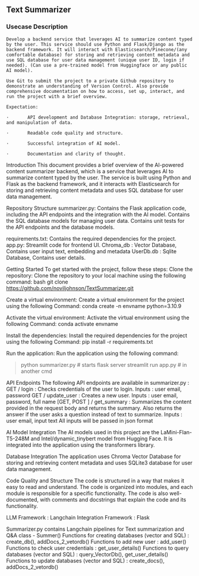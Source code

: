 ## Text Summarizer

### Usecase Description
    Develop a backend service that leverages AI to summarize content typed by the user. This service should use Python and Flask/Django as the backend framework. It will interact with Elasticsearch/Pinecone/(any comfortable database) for storing and retrieving content metadata and use SQL database for user data management (unique user ID, login if needed). (Can use a pre-trained model from Huggingface or any public AI model).  

    Use Git to submit the project to a private Github repository to demonstrate an understanding of Version Control. Also provide comprehensive documentation on how to access, set up, interact, and run the project with a brief overview.  

    Expectation: 

    ·       API development and Database Integration: storage, retrieval, and manipulation of data. 

    ·       Readable code quality and structure. 

    ·       Successful integration of AI model. 

    ·       Documentation and clarity of thought. 



Introduction
This document provides a brief overview of the AI-powered content summarizer backend, which is a service that leverages AI to summarize content typed by the user. The service is built using Python and Flask as the backend framework, and it interacts with Elasticsearch for storing and retrieving content metadata and uses SQL database for user data management.


Repository Structure
summarizer.py: 
Contains the Flask application code, including the API endpoints and the integration with the AI model.
Contains the SQL database models for managing user data.
Contains unit tests for the API endpoints and the database models.

requirements.txt: Contains the required dependencies for the project.
app.py: Streamlit code for frontend UI.
Chroma_db : Vector Database, Contains user input text, embedding and metadata
UserDb.db : Sqlite Database, Contains user details.

Getting Started
To get started with the project, follow these steps:
Clone the repository: Clone the repository to your local machine using the following command:
bash
git clone https://github.com/noviljohnson/TextSummarizer.git


Create a virtual environment: Create a virtual environment for the project using the following
Command: conda create -n envname python=3.10.9


Activate the virtual environment: Activate the virtual environment using the following 
Command: conda activate  envname


Install the dependencies: Install the required dependencies for the project using the following
Command: pip install -r requirements.txt


Run the application: Run the application using the following command:
> python summarizer.py   # starts flask server
> streamlit run app.py   # in another cmd


API Endpoints
The following API endpoints are available in summarizer.py :
GET / login : Checks credentials of the user to login.
Inputs : user email, password
GET / update_user : Creates a new user.
Inputs : user email, password, full name
[GET,  POST ] / get_summary : 
Summarizes the content provided in the request body and returns the summary.
Also returns the answer if the user asks a question instead of text to summarize. 
Inputs : user email, input text
All inputs will be passed in json format




AI Model Integration
The AI models used in this project are the LaMini-Flan-T5-248M and Intel/dynamic_tinybert model from Hugging Face. It is integrated into the application using the transformers library.

Database Integration
The application uses Chroma Vector Database  for storing and retrieving content metadata and uses SQLite3 database for user data management.

Code Quality and Structure
The code is structured in a way that makes it easy to read and understand. The code is organized into modules, and each module is responsible for a specific functionality. The code is also well-documented, with comments and docstrings that explain the code and its functionality.

LLM Framework : Langchain
Integration Framework : Flask

Summarizer.py contains 
Langchain pipelines for Text summarization and Q&A
class - Summer()
Functions for creating databases (vector and SQL) : create_db(), addDocs_2_vetordb()
Functions to add new user : add_user()
Functions to check user credentials : get_user_details()
Functions to query databases (vector and SQL) : query_VectorDb(), get_user_details()
Functions to update databases (vector and SQL) : create_docs(), addDocs_2_vetordb()

